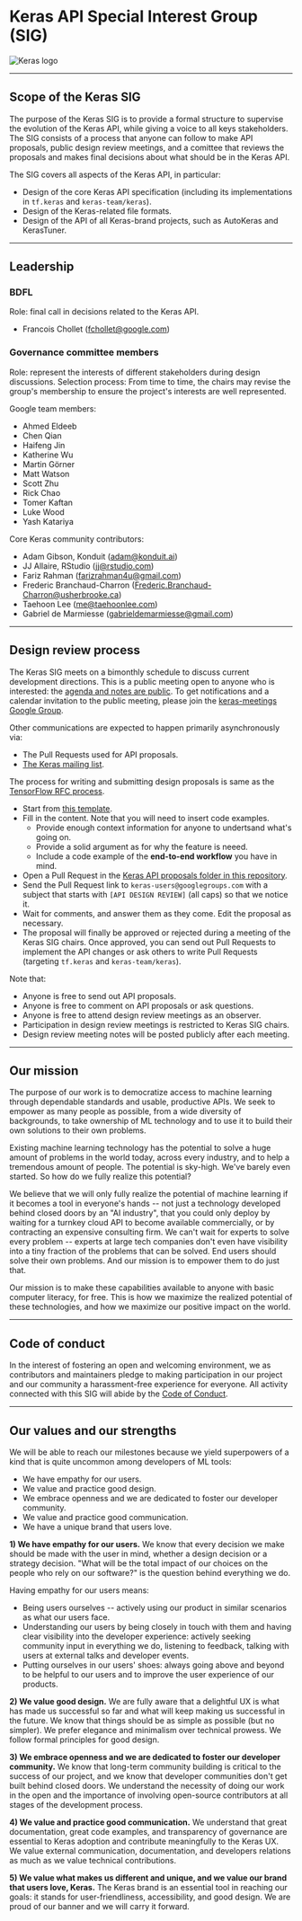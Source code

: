 # Keras API Special Interest Group (SIG)

![Keras logo](https://s3.amazonaws.com/keras.io/img/keras-logo-2018-large-1200.png)

---

## Scope of the Keras SIG

The purpose of the Keras SIG is to provide a formal structure to supervise the evolution of the Keras API,
while giving a voice to all keys stakeholders. The SIG consists of a process that anyone can follow to make API proposals,
public design review meetings, and a comittee that reviews the proposals and makes final decisions about what should be in the Keras API.

The SIG covers all aspects of the Keras API, in particular:

- Design of the core Keras API specification (including its implementations in `tf.keras` and `keras-team/keras`).
- Design of the Keras-related file formats.
- Design of the API of all Keras-brand projects, such as AutoKeras and KerasTuner.

---

## Leadership

### BDFL

Role: final call in decisions related to the Keras API.

- Francois Chollet (fchollet@google.com)

### Governance committee members

Role: represent the interests of different stakeholders during design discussions.
Selection process: From time to time, the chairs may revise the group's membership to ensure the project's interests are well represented.

Google team members:

- Ahmed Eldeeb
- Chen Qian
- Haifeng Jin
- Katherine Wu
- Martin Görner
- Matt Watson
- Scott Zhu
- Rick Chao
- Tomer Kaftan
- Luke Wood
- Yash Katariya


Core Keras community contributors:

- Adam Gibson, Konduit (adam@konduit.ai)
- JJ Allaire, RStudio (jj@rstudio.com)
- Fariz Rahman (farizrahman4u@gmail.com)
- Frederic Branchaud-Charron (Frederic.Branchaud-Charron@usherbrooke.ca)
- Taehoon Lee (me@taehoonlee.com)
- Gabriel de Marmiesse (gabrieldemarmiesse@gmail.com)

---

## Design review process

The Keras SIG meets on a bimonthly schedule to discuss current development directions.
This is a public meeting open to anyone who is interested: the [agenda and notes are public](http://bit.ly/keras-meeting-notes). To get notifications and a calendar invitation to the public meeting, please join the [keras-meetings Google Group](https://groups.google.com/a/tensorflow.org/forum/#!forum/keras-meetings).

Other communications are expected to happen primarily asynchronously via:

- The Pull Requests used for API proposals.
- [The Keras mailing list](https://groups.google.com/forum/#!forum/keras-users).

The process for writing and submitting design proposals is same as the [TensorFlow RFC process](https://github.com/tensorflow/community/blob/master/governance/TF-RFCs.md).

- Start from [this template](https://github.com/keras-team/governance/blob/master/rfcs/yyyymmdd-rfc-template.md).
- Fill in the content. Note that you will need to insert code examples.
    - Provide enough context information for anyone to undertsand what's going on.
    - Provide a solid argument as for why the feature is neeed.
    - Include a code example of the **end-to-end workflow** you have in mind.
- Open a Pull Request in the [Keras API proposals folder in this repository](https://github.com/keras-team/governance/tree/master/rfcs).
- Send the Pull Request link to `keras-users@googlegroups.com` with a subject that starts with `[API DESIGN REVIEW]` (all caps) so that we notice it.
- Wait for comments, and answer them as they come. Edit the proposal as necessary.
- The proposal will finally be approved or rejected during a meeting of the Keras SIG chairs. Once approved, you can send out Pull Requests to implement the API changes or ask others to write Pull Requests (targeting `tf.keras` and `keras-team/keras`).

Note that:

- Anyone is free to send out API proposals.
- Anyone is free to comment on API proposals or ask questions.
- Anyone is free to attend design review meetings as an observer.
- Participation in design review meetings is restricted to Keras SIG chairs.
- Design review meeting notes will be posted publicly after each meeting.

---

## Our mission

The purpose of our work is to democratize access to machine learning through dependable standards and usable, productive APIs.
We seek to empower as many people as possible, from a wide diversity of backgrounds, to take ownership of ML technology and to use it to build their own solutions to their own problems.

Existing machine learning technology has the potential to solve a huge amount of problems in the world today, across every industry, and to help a tremendous amount of people.
The potential is sky-high. We've barely even started. So how do we fully realize this potential?

We believe that we will only fully realize the potential of machine learning if it becomes a tool in everyone's hands -- not just a technology developed behind closed doors by an "AI industry", that you could only deploy by waiting for a turnkey cloud API to become available commercially, or by contracting an expensive consulting firm. We can't wait for experts to solve every problem -- experts at large tech companies don't even have visibility into a tiny fraction of the problems that can be solved. End users should solve their own problems. And our mission is to empower them to do just that.

Our mission is to make these capabilities available to anyone with basic computer literacy, for free. This is how we maximize the realized potential of these technologies, and how we maximize our positive impact on the world.

---

## Code of conduct

In the interest of fostering an open and welcoming environment, we as contributors and maintainers pledge to making participation in our project and our community a harassment-free experience for everyone. All activity connected with this SIG will abide by the [Code of Conduct](https://github.com/tensorflow/tensorflow/blob/master/CODE_OF_CONDUCT.md).

---

## Our values and our strengths

We will be able to reach our milestones because we yield superpowers of a kind that is quite uncommon among developers of ML tools:

- We have empathy for our users.
- We value and practice good design.
- We embrace openness and we are dedicated to foster our developer community.
- We value and practice good communication. 
- We have a unique brand that users love.

**1) We have empathy for our users.** We know that every decision we make should be made with the user in mind, whether a design decision or a strategy decision. "What will be the total impact of our choices on the people who rely on our software?" is the question behind everything we do.

Having empathy for our users means:

- Being users ourselves -- actively using our product in similar scenarios as what our users face.
- Understanding our users by being closely in touch with them and having clear visibility into the developer experience: actively seeking community input in everything we do, listening to feedback, talking with users at external talks and developer events.
- Putting ourselves in our users' shoes: always going above and beyond to be helpful to our users and to improve the user experience of our products.

**2) We value good design.** We are fully aware that a delightful UX is what has made us successful so far and what will keep making us successful in the future. We know that things should be as simple as possible (but no simpler). We prefer elegance and minimalism over technical prowess. We follow formal principles for good design.

**3) We embrace openness and we are dedicated to foster our developer community.** We know that long-term community building is critical to the success of our project, and we know that developer communities don't get built behind closed doors. We understand the necessity of doing our work in the open and the importance of involving open-source contributors at all stages of the development process.

**4) We value and practice good communication.** We understand that great documentation, great code examples, and transparency of governance are essential to Keras adoption and contribute meaningfully to the Keras UX. We value external communication, documentation, and developers relations as much as we value technical contributions.

**5) We value what makes us different and unique, and we value our brand that users love, Keras.** The Keras brand is an essential tool in reaching our goals: it stands for user-friendliness, accessibility, and good design. We are proud of our banner and we will carry it forward.
